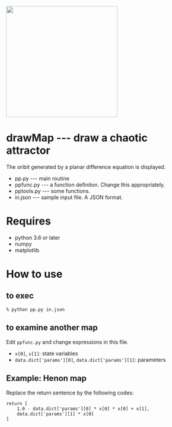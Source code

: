<img src="https://user-images.githubusercontent.com/52724526/81895103-6d7dc180-95ec-11ea-8760-c08df1757440.png" width=300px>
 
# drawMap --- draw a chaotic attractor 

The oribit generated by a planar difference equation is displayed. 

* pp.py --- main routine
* ppfunc.py --- a function definiton. Change this appropriately.
* pptools.py --- some functions.
* in.json --- sample input file. A JSON format.

# Requires

* python 3.6 or later
 * numpy
 * matplotlib

# How to use
## to exec

    % python pp.py in.json
 
## to examine another map
 
 Edit `ppfunc.py` and change expressions in this file.
 
 * `x[0]`, `x[1]`: state variables
 * `data.dict['params'][0]`, `data.dict['params'][1]`: parameters
 
## Example: Henon map
Replace the return sentence by the following codes:

    return [ 
        1.0 - data.dict['params'][0] * x[0] * x[0] + x[1], 
        data.dict['params'][1] * x[0] 
    ]
 
